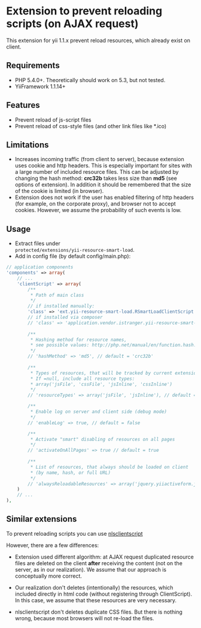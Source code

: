 # Extension to prevent reloading scripts (on AJAX request)

This extension for yii 1.1.x prevent reload resources, which already exist on client.

## Requirements

+ PHP 5.4.0+. Theoretically should work on 5.3, but not tested.
+ YiiFramework 1.1.14+

## Features

+ Prevent reload of js-script files
+ Prevent reload of css-style files (and other link files like *.ico)

## Limitations

+ Increases incoming traffic (from client to server), because extension uses cookie and http headers.
This is especially important for sites with a large number of included resource files.
This can be adjusted by changing the hash method: <b>crc32b</b> takes less size than <b>md5</b> (see options of extension).
In addition it should be remembered that the size of the cookie is limited (in browser).
+ Extension does not work if the user has enabled filtering of http headers (for example, on the corporate proxy),
and browser not to accept cookies. However, we assume the probability of such events is low.

## Usage

+ Extract files under <code> protected/extensions/yii-resource-smart-load</code>.
+ Add in config file (by default config/main.php):

```php
// application components
'components' => array(
    // ...
    'clientScript' => array(
        /**
         * Path of main class
         */ 
        // if installed manually: 
        'class' => 'ext.yii-resource-smart-load.RSmartLoadClientScript', 
        // if installed via composer 
        // 'class' => 'application.vendor.istranger.yii-resource-smart-load.RSmartLoadClientScript',  
                    
        /** 
         * Hashing method for resource names,
         * see possible values: http://php.net/manual/en/function.hash.php#104987 *
         */
        // 'hashMethod' => 'md5', // default = 'crc32b'
        
        /** 
         * Types of resources, that will be tracked by current extension. 
         * If =null, include all resource types: 
         * array('jsFile', 'cssFile', 'jsInline', 'cssInline')
         */
        // 'resourceTypes' => array('jsFile', 'jsInline'), // default = null

        /** 
         * Enable log on server and client side (debug mode)
         */
        // 'enableLog' => true, // default = false

        /**
         * Activate "smart" disabling of resources on all pages
         */
        // 'activateOnAllPages' => true // default = true
        
        /** 
         * List of resources, that always should be loaded on client 
         * (by name, hash, or full URL)
         */
        // 'alwaysReloadableResources' => array('jquery.yiiactiveform.js')  // default = array()
    )
    // ...
),
```


## Similar extensions

To prevent reloading scripts you can use <a href="https://github.com/nlac/nlsclientscript" target="_blank">nlsclientscript</a>

However, there are a few differences:

* Extension used different algorithm: at AJAX request duplicated resource files are deleted on the client <b>after</b>
receiving the content (not on the server, as in our realization). We assume that our approach is conceptually more correct.

* Our realization don't deletes (intentionally) the resources, which included directly in html code
(without registering through ClientScript). In this case, we assume that these resources are very necessary.

* nlsclientscript don't deletes duplicate CSS files. But there is nothing wrong, because most browsers will not re-load
the files.
